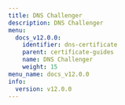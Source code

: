 ```yaml
---
title: DNS Challenger
description: DNS Challenger
menu:
  docs_v12.0.0:
    identifier: dns-certificate
    parent: certificate-guides
    name: DNS Challenger
    weight: 15
menu_name: docs_v12.0.0
info:
  version: v12.0.0
---
```


